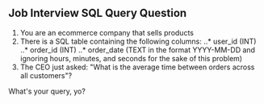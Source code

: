 ## Job Interview SQL Query Question ##
1. You are an ecommerce company that sells products
2. There is a SQL table containing the following columns:
..* user_id (INT)
..* order_id (INT)
..* order_date (TEXT in the format YYYY-MM-DD and ignoring hours, minutes, and seconds for the sake of this problem)
3. The CEO just asked: "What is the average time between orders across all customers"?

What's your query, yo?
